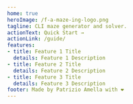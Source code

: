 ```yaml
---
home: true
heroImage: /f-a-maze-ing-logo.png
tagline: CLI maze generator and solver.
actionText: Quick Start →
actionLink: /guide/
features:
- title: Feature 1 Title
  details: Feature 1 Description
- title: Feature 2 Title
  details: Feature 2 Description
- title: Feature 3 Title
  details: Feature 3 Description
footer: Made by Patrizio Amella with ❤️
---
```

